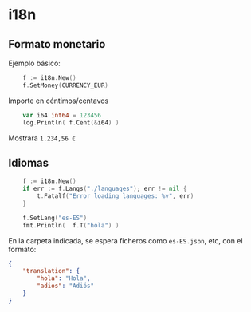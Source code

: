# i18n

## Formato monetario

Ejemplo básico:

```go
	f := i18n.New()
	f.SetMoney(CURRENCY_EUR)
```

Importe en céntimos/centavos

```go
    var i64 int64 = 123456
    log.Println( f.Cent(&i64) )
```

Mostrara `1.234,56 €`

## Idiomas

```go
    f := i18n.New()
	if err := f.Langs("./languages"); err != nil {
		t.Fatalf("Error loading languages: %v", err)
	}

    f.SetLang("es-ES")
    fmt.Println(  f.T("hola") )
```

En la carpeta indicada, se espera ficheros como `es-ES.json`, etc, con el formato:

```json
{
    "translation": {
        "hola": "Hola",
        "adios": "Adiós"
    }
}
```

